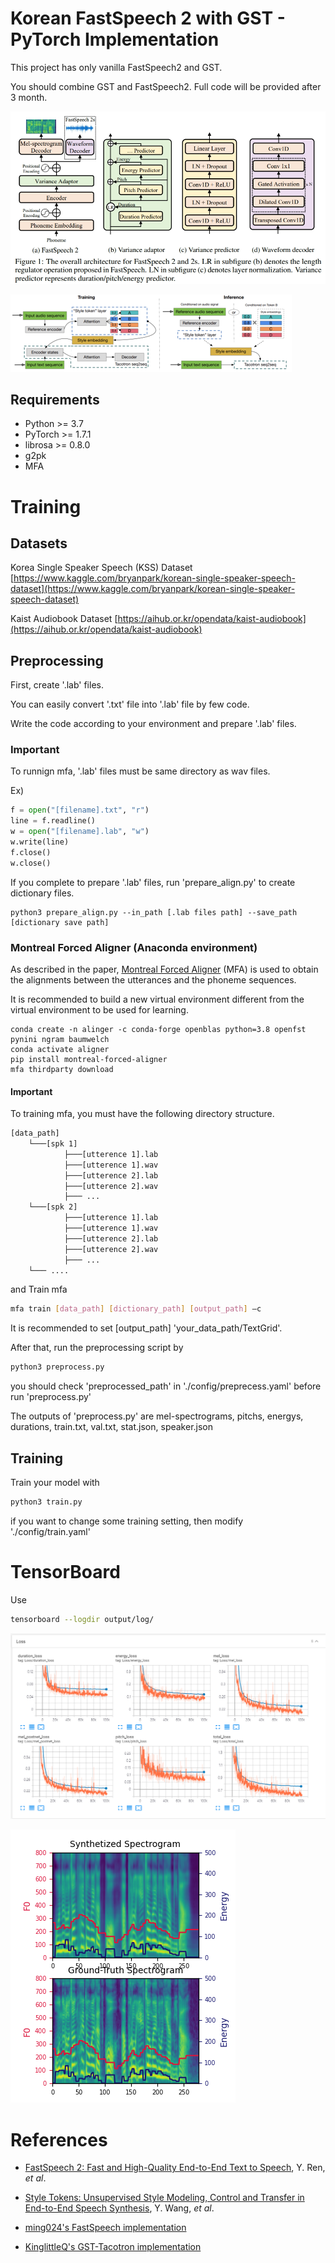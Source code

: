 # Korean FastSpeech 2 with GST - PyTorch Implementation
This project has only vanilla FastSpeech2 and GST. 

You should combine GST and FastSpeech2. Full code will be provided after 3 month.


![](./img/fastspeech2.png)

![](./img/gst.png)


## Requirements
- Python >= 3.7
- PyTorch >= 1.7.1
- librosa >= 0.8.0
- g2pk
- MFA

# Training

## Datasets
Korea Single Speaker Speech (KSS) Dataset [https://www.kaggle.com/bryanpark/korean-single-speaker-speech-dataset](https://www.kaggle.com/bryanpark/korean-single-speaker-speech-dataset)

Kaist Audiobook Dataset [https://aihub.or.kr/opendata/kaist-audiobook](https://aihub.or.kr/opendata/kaist-audiobook)

## Preprocessing
 
First, create '.lab' files. 

You can easily convert '.txt' file into '.lab' file by few code. 

Write the code according to your environment and prepare '.lab' files.

### Important
To runnign mfa, '.lab' files must be same directory as wav files.

Ex)
```python
f = open("[filename].txt", "r")
line = f.readline()
w = open("[filename].lab", "w")
w.write(line)
f.close()
w.close()
```

If you complete to prepare '.lab' files, run 'prepare_align.py' to create dictionary files.

```
python3 prepare_align.py --in_path [.lab files path] --save_path [dictionary save path]
```

### Montreal Forced Aligner (Anaconda environment)

As described in the paper, [Montreal Forced Aligner](https://montreal-forced-aligner.readthedocs.io/en/latest/) (MFA) is used to obtain the alignments between the utterances and the phoneme sequences.

It is recommended to build a new virtual environment different from the virtual environment to be used for learning.

``` 
conda create -n alinger -c conda-forge openblas python=3.8 openfst pynini ngram baumwelch 
conda activate aligner 
pip install montreal-forced-aligner 
mfa thirdparty download
```

#### Important 
To training mfa, you must have the following directory structure.

```bash
[data_path]
    └───[spk 1]
            ├───[utterence 1].lab
            ├───[utterence 1].wav
            ├───[utterence 2].lab
            ├───[utterence 2].wav
            ├─── ...        
    └───[spk 2]
            ├───[utterence 1].lab
            ├───[utterence 1].wav
            ├───[utterence 2].lab
            ├───[utterence 2].wav
            ├─── ...
    └─── ....
```

and Train mfa

```bash
mfa train [data_path] [dictionary_path] [output_path] –c
```

It is recommended to set [output_path] 'your_data_path/TextGrid'.

After that, run the preprocessing script by

```bash
python3 preprocess.py
```

you should check 'preprocessed_path' in './config/preprecess.yaml' before run 'preprocess.py' 

The outputs of 'preprocess.py' are mel-spectrograms, pitchs, energys, durations, train.txt, val.txt, stat.json, speaker.json

## Training

Train your model with

```bash
python3 train.py
```

if you want to change some training setting, then modify './config/train.yaml'

# TensorBoard

Use

```bash
tensorboard --logdir output/log/
```

![](./img/tensorboard.png)

![](./img/mel.png)


# References
- [FastSpeech 2: Fast and High-Quality End-to-End Text to Speech](https://arxiv.org/abs/2006.04558), Y. Ren, *et al*.
- [Style Tokens: Unsupervised Style Modeling, Control and Transfer in End-to-End Speech Synthesis](https://arxiv.org/abs/1803.09017), Y. Wang, *et al*.

- [ming024's FastSpeech implementation](https://github.com/ming024/FastSpeech2)
- [KinglittleQ's GST-Tacotron implementation](https://github.com/KinglittleQ/GST-Tacotron)
